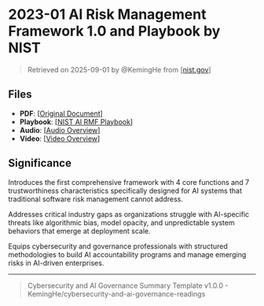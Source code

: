 # 2023-01 AI Risk Management Framework 1.0 and Playbook by NIST

> Retrieved on 2025-09-01 by @KemingHe from [[nist.gov](https://www.nist.gov/itl/ai-risk-management-framework)]

## Files

- **PDF**: [[Original Document](https://drive.google.com/file/d/1lUV1KARYRGR2tNr5xweaQ9e2O_qg9gsb/view?usp=sharing)]
- **Playbook**: [[NIST AI RMF Playbook](https://drive.google.com/file/d/1x1EN4u65g66bSVhfL2vneVmAPro51Dpu/view?usp=sharing)]
- **Audio**: [[Audio Overview](https://drive.google.com/file/d/1_GCAaBlaHDbBWQSw_bjUK-jpjLVtHAT7/view?usp=sharing)]
- **Video**: [[Video Overview](https://drive.google.com/file/d/16Va4z8zaUUCnSQBmSr5MDPx1I9Kxej4q/view?usp=sharing)]

## Significance

Introduces the first comprehensive framework with 4 core functions and 7 trustworthiness characteristics specifically designed for AI systems that traditional software risk management cannot address.

Addresses critical industry gaps as organizations struggle with AI-specific threats like algorithmic bias, model opacity, and unpredictable system behaviors that emerge at deployment scale.

Equips cybersecurity and governance professionals with structured methodologies to build AI accountability programs and manage emerging risks in AI-driven enterprises.

---

> Cybersecurity and AI Governance Summary Template v1.0.0 - KemingHe/cybersecurity-and-ai-governance-readings
